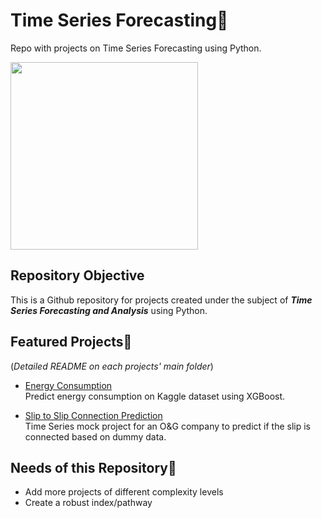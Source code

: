 # Time Series Forecasting:crystal_ball:
Repo with projects on Time Series Forecasting using Python.

<img src="https://i.giphy.com/media/2vqaiPr1TrevmxCPUV/giphy.webp" width="300" height="300" />

## Repository Objective

This is a Github repository for projects created under the subject of ***Time Series Forecasting and Analysis*** using Python.

## Featured Projects:triangular_flag_on_post:
(*Detailed README on each projects' main folder*)
- <a href="https://github.com/brenoingwersen/time-series-forecasting/tree/main/Energy%20Consumption">Energy Consumption</a>\
Predict energy consumption on Kaggle dataset using XGBoost.

- <a href="https://github.com/brenoingwersen/time-series-forecasting/tree/main/Predicting%20Slip%20to%20Slip%20Connection">Slip to Slip Connection Prediction</a>\
Time Series mock project for an O&G company to predict if the slip is connected based on dummy data.

## Needs of this Repository:wrench:

- Add more projects of different complexity levels
- Create a robust index/pathway
